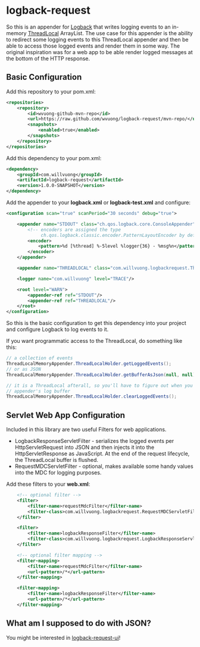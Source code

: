 logback-request
===============

So this is an appender for [Logback](http://logback.qos.ch/) that writes logging events to an in-memory [ThreadLocal](http://docs.oracle.com/javase/7/docs/api/java/lang/ThreadLocal.html) ArrayList.  The use case for this appender is the ability to redirect some logging events to this ThreadLocal appender and then be able to access those logged events and render them in some way.  The original inspiration was for a web app to be able render logged messages at the bottom of the HTTP response.

Basic Configuration
---------------

Add this repository to your pom.xml:

```XML
<repositories>
    <repository>
        <id>wvuong-github-mvn-repo</id>
        <url>https://raw.github.com/wvuong/logback-request/mvn-repo/</url>
        <snapshots>
            <enabled>true</enabled>
        </snapshots>
    </repository>
</repositories>
```

Add this dependency to your pom.xml:

```XML
<dependency>
    <groupId>com.willvuong</groupId>
    <artifactId>logback-request</artifactId>
    <version>1.0.0-SNAPSHOT</version>
</dependency>
```

Add the appender to your **logback.xml** or **logback-test.xml** and configure:

```XML
<configuration scan="true" scanPeriod="30 seconds" debug="true">

    <appender name="STDOUT" class="ch.qos.logback.core.ConsoleAppender">
        <!-- encoders are assigned the type
             ch.qos.logback.classic.encoder.PatternLayoutEncoder by default -->
        <encoder>
            <pattern>%d [%thread] %-5level %logger{36} - %msg%n</pattern>
        </encoder>
    </appender>

    <appender name="THREADLOCAL" class="com.willvuong.logbackrequest.ThreadLocalMemoryAppender"/>

    <logger name="com.willvuong" level="TRACE"/>

    <root level="WARN">
        <appender-ref ref="STDOUT"/>
        <appender-ref ref="THREADLOCAL"/>
    </root>
</configuration>
```

So this is the basic configuration to get this dependency into your project and configure Logback to log events to it.

If you want programmatic access to the ThreadLocal, do something like this:

```JAVA
// a collection of events
ThreadLocalMemoryAppender.ThreadLocalHolder.getLoggedEvents();
// or as JSON
ThreadLocalMemoryAppender.ThreadLocalHolder.getBufferAsJson(null, null);

// it is a ThreadLocal afterall, so you'll have to figure out when you want to clear the
// appender's log buffer
ThreadLocalMemoryAppender.ThreadLocalHolder.clearLoggedEvents();
```

Servlet Web App Configuration
---------------

Included in this library are two useful Filters for web applications.
* LogbackResponseServletFilter - serializes the logged events per HttpServletRequest into JSON and then
injects it into the HttpServletResponse as JavaScript.  At the end of the request lifecycle, the ThreadLocal
buffer is flushed.
* RequestMDCServletFilter - optional, makes available some handy values into the MDC for logging purposes.

Add these filters to your **web.xml**:

```XML
    <!-- optional filter -->
    <filter>
        <filter-name>requestMdcFilter</filter-name>
        <filter-class>com.willvuong.logbackrequest.RequestMDCServletFilter</filter-class>
    </filter>

    <filter>
        <filter-name>logbackResponseFilter</filter-name>
        <filter-class>com.willvuong.logbackrequest.LogbackResponseServletFilter</filter-class>
    </filter>

    <!-- optional filter mapping -->
    <filter-mapping>
        <filter-name>requestMdcFilter</filter-name>
        <url-pattern>/*</url-pattern>
    </filter-mapping>

    <filter-mapping>
        <filter-name>logbackResponseFilter</filter-name>
        <url-pattern>/*</url-pattern>
    </filter-mapping>
```

What am I supposed to do with JSON?
---------------

You might be interested in [logback-request-ui](https://github.com/wvuong/logback-request-ui)!